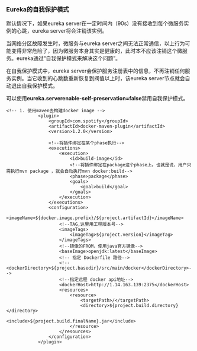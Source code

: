 ### Eureka的自我保护模式

默认情况下，如果eureka server在一定时间内（90s）没有接收到每个微服务实例的心跳，eureka server将会注销该实例。

当网络分区故障发生时，微服务与eureka server之间无法正常通信，以上行为可能变得非常危险了，因为微服务本身其实是健康的，此时本不应该注销这个微服务。eureka通过“自我保护模式来解决这个问题”。

在自我保护模式中，eureka server会保护服务注册表中的信息，不再注销任何服务实例。当它收到的心跳数重新恢复到阀值以上时，该eureka server节点就会自动退出自我保护模式。

可以使用**eureka.serverenable-self-preservation=false**禁用自我保护模式。

````shell
<!-- 1. 使用maven去构建docker image -->
            <plugin>
                <groupId>com.spotify</groupId>
                <artifactId>docker-maven-plugin</artifactId>
                <version>1.2.0</version>

                <!--将插件绑定在某个phase执行-->
                <executions>
                    <execution>
                        <id>build-image</id>
                        <!--将插件绑定在package这个phase上。也就是说，用户只需执行mvn package ，就会自动执行mvn docker:build-->
                        <phase>package</phase>
                        <goals>
                            <goal>build</goal>
                        </goals>
                    </execution>
                </executions>
                <configuration>
                    <imageName>${docker.image.prefix}/${project.artifactId}</imageName>
                    <!--TAG,这里用工程版本号-->
                    <imageTags>
                        <imageTag>${project.version}</imageTag>
                    </imageTags>
                    <!--镜像的FROM，使用java官方镜像-->
                    <baseImage>openjdk:latest</baseImage>
                    <!-- 指定 Dockerfile 路径-->
                    <!--                    <dockerDirectory>${project.basedir}/src/main/docker</dockerDirectory>-->
                    <!--指定远程 docker api地址-->
                    <dockerHost>http://1.14.163.139:2375</dockerHost>
                    <resources>
                        <resource>
                            <targetPath>/</targetPath>
                            <directory>${project.build.directory}</directory>
                            <include>${project.build.finalName}.jar</include>
                        </resource>
                    </resources>
                </configuration>
            </plugin>
````